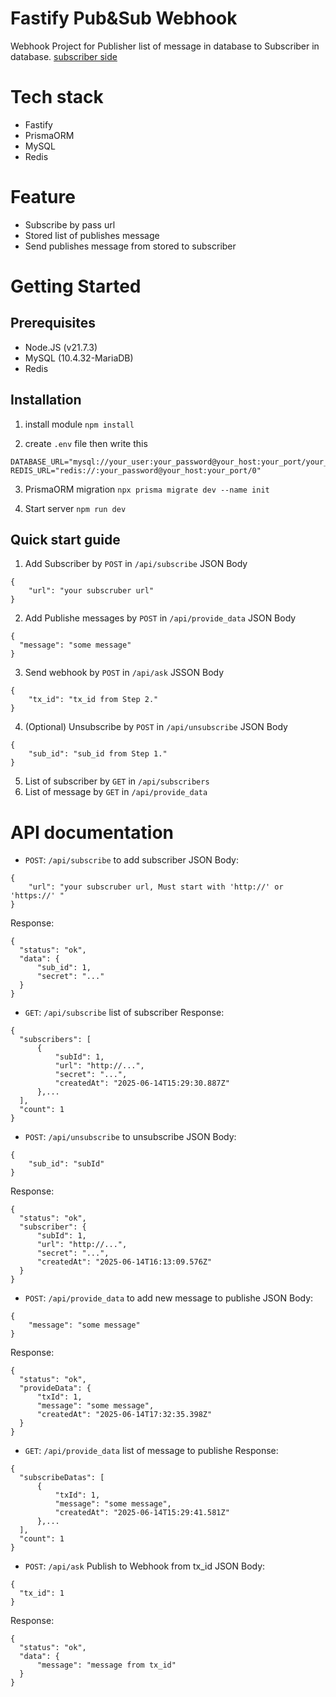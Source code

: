 # Fastify Pub&Sub Webhook
Webhook Project for Publisher list of message in database to Subscriber in database.
[subscriber side](webhook_subscriber/README.md)

# Tech  stack
 - Fastify
 - PrismaORM
 - MySQL
 - Redis

# Feature
 - Subscribe by pass url
 - Stored list of publishes message
 - Send publishes message from stored to subscriber

# Getting Started
## Prerequisites
 - Node.JS (v21.7.3)
 - MySQL (10.4.32-MariaDB)
 - Redis

## Installation
 1. install module
 `npm install`

 2. create `.env` file then write this
 ```
DATABASE_URL="mysql://your_user:your_password@your_host:your_port/your_db"
REDIS_URL="redis://:your_password@your_host:your_port/0"
 ```

 3. PrismaORM migration
 `npx prisma migrate dev --name init`

 4. Start server
 `npm run dev`

 ## Quick start guide
  1. Add Subscriber by `POST` in `/api/subscribe`
  JSON Body
  ```
  {
      "url": "your subscruber url"
  }
  ```
  2. Add Publishe messages by `POST` in `/api/provide_data`
  JSON Body
  ```
  {
    "message": "some message"
  }
  ```
  3. Send webhook by `POST` in `/api/ask`
  JSSON Body
  ```
  {
      "tx_id": "tx_id from Step 2."
  }
  ```
  4. (Optional) Unsubscribe by `POST` in `/api/unsubscribe`
  JSON Body
  ```
  {
      "sub_id": "sub_id from Step 1."
  }
  ```
  5. List of subscriber by `GET` in `/api/subscribers`
  6. List of message by `GET` in `/api/provide_data`

  # API documentation
  - `POST`: `/api/subscribe` to add subscriber
  JSON Body:
  ```
  {
      "url": "your subscruber url, Must start with 'http://' or 'https://' "
  }
  ```
  Response:
  ```
  {
    "status": "ok",
    "data": {
        "sub_id": 1,
        "secret": "..."
    }
  }
  ```

  - `GET`: `/api/subscribe` list of subscriber
  Response:
  ```
  {
    "subscribers": [
        {
            "subId": 1,
            "url": "http://...",
            "secret": "...",
            "createdAt": "2025-06-14T15:29:30.887Z"
        },...
    ],
    "count": 1
  }
  ```

  - `POST`: `/api/unsubscribe` to unsubscribe
  JSON Body:
  ```
  {
      "sub_id": "subId"
  }
  ```
  Response:
  ```
  {
    "status": "ok",
    "subscriber": {
        "subId": 1,
        "url": "http://...",
        "secret": "...",
        "createdAt": "2025-06-14T16:13:09.576Z"
    }
  }
  ```

  - `POST`: `/api/provide_data` to add new message to publishe
  JSON Body:
  ```
  {
      "message": "some message"
  }
  ```
  Response:
  ```
  {
    "status": "ok",
    "provideData": {
        "txId": 1,
        "message": "some message",
        "createdAt": "2025-06-14T17:32:35.398Z"
    }
  }
  ```

  - `GET`: `/api/provide_data` list of message to publishe
  Response:
  ```
  {
    "subscribeDatas": [
        {
            "txId": 1,
            "message": "some message",
            "createdAt": "2025-06-14T15:29:41.581Z"
        },...
    ],
    "count": 1
  }
  ```

  - `POST`: `/api/ask` Publish to Webhook from tx_id
  JSON Body:
  ```
  {
    "tx_id": 1
  }
  ```
  Response:
  ```
  {
    "status": "ok",
    "data": {
        "message": "message from tx_id"
    }
  }
  ```